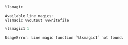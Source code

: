 ```Ada
%lsmagic
```




    Available line magics:
    %lsmagic %%output %%writefile




```Ada
%lsmagic1 1
```

    UsageError: Line magic function `%lsmagic1` not found.

